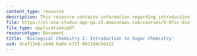 ```yaml
---
content_type: resource
description: This resource contains information regarding introduction to sugar chemistry.
file: https://ol-ocw-studio-app-qa.s3.amazonaws.com/courses/5-07sc-biological-chemistry-i-fall-2013/4caf13ebcb480a0de75f0821d4c9a322_MIT5_07SCF13_Lec13.pdf
file_type: application/pdf
resourcetype: Document
title: 'Biological Chemistry I: Introduction to Sugar Chemistry'
uid: 4caf13eb-cb48-0a0d-e75f-0821d4c9a322
---
```

